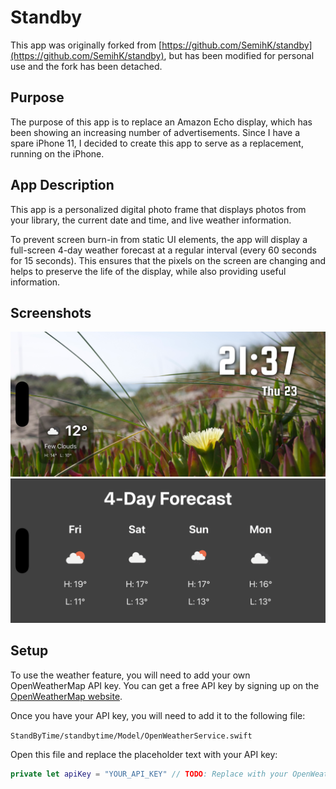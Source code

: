 # Standby

This app was originally forked from [https://github.com/SemihK/standby](https://github.com/SemihK/standby), but has been modified for personal use and the fork has been detached.

## Purpose

The purpose of this app is to replace an Amazon Echo display, which has been showing an increasing number of advertisements. Since I have a spare iPhone 11, I decided to create this app to serve as a replacement, running on the iPhone.

## App Description

This app is a personalized digital photo frame that displays photos from your library, the current date and time, and live weather information.

To prevent screen burn-in from static UI elements, the app will display a full-screen 4-day weather forecast at a regular interval (every 60 seconds for 15 seconds). This ensures that the pixels on the screen are changing and helps to preserve the life of the display, while also providing useful information.

## Screenshots

![Screenshot 1](screenshot/iphone_screenshot1.png)
![Screenshot 2](screenshot/iphone_screenshot2.png)

## Setup

To use the weather feature, you will need to add your own OpenWeatherMap API key. You can get a free API key by signing up on the [OpenWeatherMap website](https://openweathermap.org/appid).

Once you have your API key, you will need to add it to the following file:

`StandByTime/standbytime/Model/OpenWeatherService.swift`

Open this file and replace the placeholder text with your API key:

```swift
private let apiKey = "YOUR_API_KEY" // TODO: Replace with your OpenWeatherMap API key
```